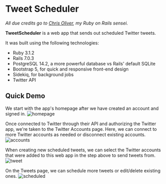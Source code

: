 # Tweet Scheduler
*All due credits go to [Chris Oliver](https://twitter.com/excid3), my Ruby on Rails sensei.*

**TweetScheduler** is a web app that sends out scheduled Twitter tweets. 

It was built using the following technologies:
- Ruby 3.1.2
- Rails 7.0.3
- PostgreSQL 14.2, a more powerful database vs Rails' default SQLite
- Bootstrap 5, for quick and responsive front-end design
- Sidekiq, for background jobs
- Twitter API

## Quick Demo

We start with the app's homepage after we have created an account and signed in.
![homepage](https://raw.githubusercontent.com/quandollar/tweet_scheduler/main/app/assets/images/1-homepage.png)

Once connected to Twitter through their API and authorizing the Twitter app, we're taken to the Twitter Accounts page. Here, we can connect to more Twitter accounts as needed or disconnect existing accounts.
![accounts](https://raw.githubusercontent.com/quandollar/tweet_scheduler/main/app/assets/images/2-twitter.png)

When creating new scheduled tweets, we can select the Twitter accounts that were added to this web app in the step above to send tweets from. 
![tweet](https://raw.githubusercontent.com/quandollar/tweet_scheduler/main/app/assets/images/3-tweet.png)

On the Tweets page, we can schedule more tweets or edit/delete existing ones.
![scheduled](https://raw.githubusercontent.com/quandollar/tweet_scheduler/main/app/assets/images/4-scheduled.png)
